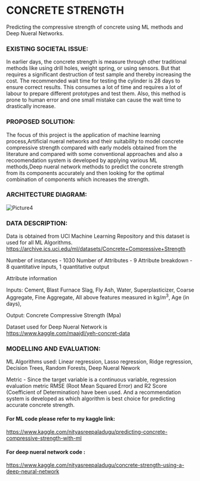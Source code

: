 # CONCRETE STRENGTH

Predicting the compressive strength of concrete using ML methods and Deep Nueral Networks.

<h3> EXISTING SOCIETAL ISSUE: </h3>

In earlier days, the concrete strength is measure through other traditional methods like using drill holes, weight spring, or using sensors. But that requires a significant destruction of test sample and thereby increasing the cost. The recommended wait time for testing the cylinder is 28 days to ensure correct results. This consumes a lot of time and requires a lot of labour to prepare different prototypes and test them. Also, this method is prone to human error and one small mistake can cause the wait time to drastically increase.

<h3> PROPOSED SOLUTION: </h3>
   
The focus of this project is the application of machine learning process,Artificial nueral networks and their suitability to model concrete compressive strength compared with early models obtained from the literature and compared with some conventional approaches and also a recoomendation system is developed by applying various ML methods,Deep nueral network methods to predict the concrete strength from its components accurately and then looking for the optimal combination of components which increases the strength.

<h3> ARCHITECTURE DIAGRAM: </h3>

![Picture4](https://user-images.githubusercontent.com/53599318/99866749-c486d380-2bd9-11eb-8ee3-abbc60f646cb.jpg)

<h3>  DATA DESCRIPTION: </h3>
   
Data is obtained from UCI Machine Learning Repository and this dataset is used for all ML Algorithms. https://archive.ics.uci.edu/ml/datasets/Concrete+Compressive+Strength

Number of instances - 1030
Number of Attributes - 9
Attribute breakdown - 8 quantitative inputs, 1 quantitative output

Attribute information

Inputs:
Cement,
Blast Furnace Slag,
Fly Ash,
Water,
Superplasticizer,
Coarse Aggregate,
Fine Aggregate,
All above features measured in kg/$m^3$,
Age (in days),

Output:
Concrete Compressive Strength (Mpa)

Dataset used for Deep Nueral Network is https://www.kaggle.com/maajdl/yeh-concret-data

<h3> MODELLING AND EVALUATION: </h3>

ML Algorithms used:
Linear regression,
Lasso regression,
Ridge regression,
Decision Trees,
Random Forests,
Deep Nueral Nework

Metric - Since the target variable is a continuous variable, regression evaluation metric RMSE (Root Mean Squared Error) and R2 Score (Coefficient of Determination) have been used.
And a recommendation system is developed as which algorithm is best choice for predicting accurate concrete strength.

<h4> For ML code please refer to my kaggle link:</h4>

https://www.kaggle.com/nityasreepaladugu/predicting-concrete-compressive-strength-with-ml

<h4> For deep nueral network code : </h4>

https://www.kaggle.com/nityasreepaladugu/concrete-strength-using-a-deep-neural-network






